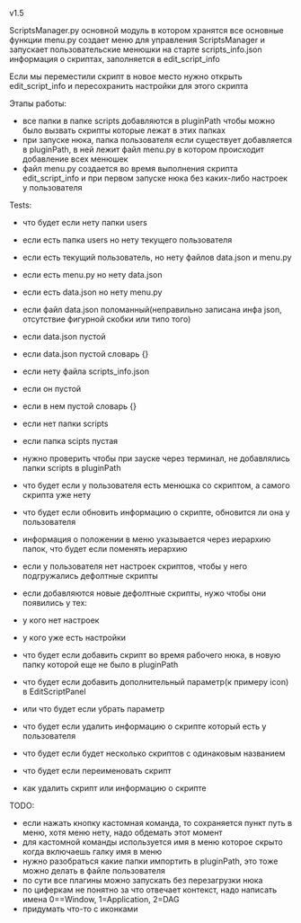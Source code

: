 v1.5

ScriptsManager.py основной модуль в котором хранятся все основные функции
menu.py создает меню для управления ScriptsManager и запускает пользовательские менюшки на старте
scripts_info.json информация о скриптах, заполняется в edit_script_info

Если мы переместили скрипт в новое место нужно открыть edit_script_info и пересохранить настройки для этого скрипта


Этапы работы:
- все папки в папке scripts добавляются в pluginPath чтобы можно было вызвать скрипты которые лежат в этих папках
- при запуске нюка, папка пользователя если существует добавляется в pluginPath, в ней лежит файл menu.py
в котором происходит добавление всех менюшек
- файл menu.py создается во время выполнения скрипта edit_script_info и при первом запуске нюка без каких-либо настроек у пользователя

Tests:
- что будет если нету папки users
- если есть папка users но нету текущего пользователя
- если есть текущий пользователь, но нету файлов data.json и menu.py
- если есть menu.py но нету data.json
- если есть data.json но нету menu.py
- если файл data.json поломанный(неправильно записана инфа json, отсутствие фигурной скобки или типо того)
- если data.json пустой
- если data.json пустой словарь {}

- если нету файла scripts_info.json
- если он пустой
- если в нем пустой словарь {}

- если нет папки scripts
- если папка scipts пустая

- нужно проверить чтобы при зауске через терминал, не добавлялись папки scripts в pluginPath

- что будет если у пользователя есть менюшка со скриптом, а самого скрипта уже нету

- что будет если обновить информацию о скрипте, обновится ли она у пользователя
- информация о положении в меню указывается через иерархию папок, что будет если поменять иерархию

- если у пользователя нет настроек скриптов, чтобы у него подгружались дефолтные скрипты

- если добавляются новые дефолтные скрипты, нужо чтобы они появились у тех:
 - у кого нет настроек
 - у кого уже есть настройки

- что будет если добавить скрипт во время рабочего нюка, в новую папку которой еще не было в pluginPath

- что будет если добавить дополнительный параметр(к примеру icon) в EditScriptPanel
- или что будет если убрать параметр

- что будет если удалить информацию о скрипте который есть у пользователя

- что будет если будет несколько скриптов с одинаковым названием

- что будет если переименовать скрипт

- как удалить скрипт или информацию о скрипте




TODO:
- если нажать кнопку кастомная команда, то сохраняется пункт путь в меню, хотя меню нету, надо обдемать этот момент
- для кастомной команды используется имя в меню которое скрыто когда включаешь галку имя в меню
- нужно разобраться какие папки импортить в pluginPath, это тоже можно делать в файле пользователя
- по сути все плагины можно запускать без перезагрузки нюка
- по циферкам не понятно за что отвечает контекст, надо написать имена   0==Window, 1=Application, 2=DAG
- придумать что-то с иконками